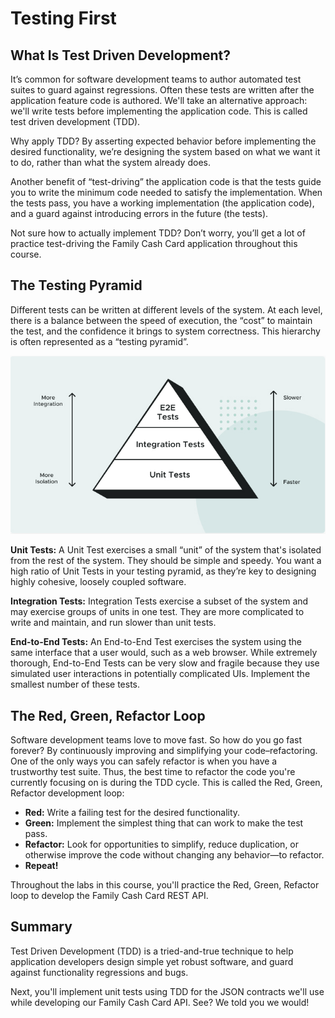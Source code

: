 # Testing First

## What Is Test Driven Development?
It’s common for software development teams to author automated test suites to guard against regressions. Often these tests are written after the application feature code is authored. We'll take an alternative approach: we'll write tests before implementing the application code. This is called test driven development (TDD).

Why apply TDD? By asserting expected behavior before implementing the desired functionality, we’re designing the system based on what we want it to do, rather than what the system already does.

Another benefit of “test-driving” the application code is that the tests guide you to write the minimum code needed to satisfy the implementation. When the tests pass, you have a working implementation (the application code), and a guard against introducing errors in the future (the tests).

Not sure how to actually implement TDD? Don’t worry, you’ll get a lot of practice test-driving the Family Cash Card application throughout this course.

## The Testing Pyramid
Different tests can be written at different levels of the system. At each level, there is a balance between the speed of execution, the “cost” to maintain the test, and the confidence it brings to system correctness. This hierarchy is often represented as a “testing pyramid”.

![Testing Pyramid](./imgs/testing-pyramid.png)

**Unit Tests:** A Unit Test exercises a small “unit” of the system that's isolated from the rest of the system. They should be simple and speedy. You want a high ratio of Unit Tests in your testing pyramid, as they’re key to designing highly cohesive, loosely coupled software.

**Integration Tests:** Integration Tests exercise a subset of the system and may exercise groups of units in one test. They are more complicated to write and maintain, and run slower than unit tests.

**End-to-End Tests:** An End-to-End Test exercises the system using the same interface that a user would, such as a web browser. While extremely thorough, End-to-End Tests can be very slow and fragile because they use simulated user interactions in potentially complicated UIs. Implement the smallest number of these tests.

## The Red, Green, Refactor Loop
Software development teams love to move fast. So how do you go fast forever? By continuously improving and simplifying your code–refactoring. One of the only ways you can safely refactor is when you have a trustworthy test suite. Thus, the best time to refactor the code you're currently focusing on is during the TDD cycle. This is called the Red, Green, Refactor development loop:

- **Red:** Write a failing test for the desired functionality.
- **Green:** Implement the simplest thing that can work to make the test pass.
- **Refactor:** Look for opportunities to simplify, reduce duplication, or otherwise improve the code without changing any behavior—to refactor.
- **Repeat!**

Throughout the labs in this course, you'll practice the Red, Green, Refactor loop to develop the Family Cash Card REST API.

## Summary
Test Driven Development (TDD) is a tried-and-true technique to help application developers design simple yet robust software, and guard against functionality regressions and bugs.

Next, you'll implement unit tests using TDD for the JSON contracts we'll use while developing our Family Cash Card API. See? We told you we would!
